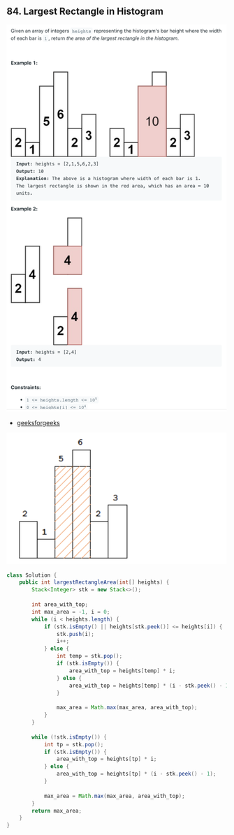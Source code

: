 ## 84. Largest Rectangle in Histogram
![](img/2022-09-30-17-27-12.png)

- [geeksforgeeks](https://www.geeksforgeeks.org/largest-rectangle-under-histogram/)

![](img/2022-09-30-21-21-34.png)

```java
class Solution {
    public int largestRectangleArea(int[] heights) {
        Stack<Integer> stk = new Stack<>();

        int area_with_top;
        int max_area = -1, i = 0;
        while (i < heights.length) {
            if (stk.isEmpty() || heights[stk.peek()] <= heights[i]) {
                stk.push(i);
                i++;
            } else {
                int temp = stk.pop();
                if (stk.isEmpty()) {
                    area_with_top = heights[temp] * i;
                } else {
                    area_with_top = heights[temp] * (i - stk.peek() - 1);
                }

                max_area = Math.max(max_area, area_with_top);
            }
        }

        while (!stk.isEmpty()) {
            int tp = stk.pop();
            if (stk.isEmpty()) {
                area_with_top = heights[tp] * i;
            } else {
                area_with_top = heights[tp] * (i - stk.peek() - 1);
            }

            max_area = Math.max(max_area, area_with_top);
        }
        return max_area;      
    }
}
```